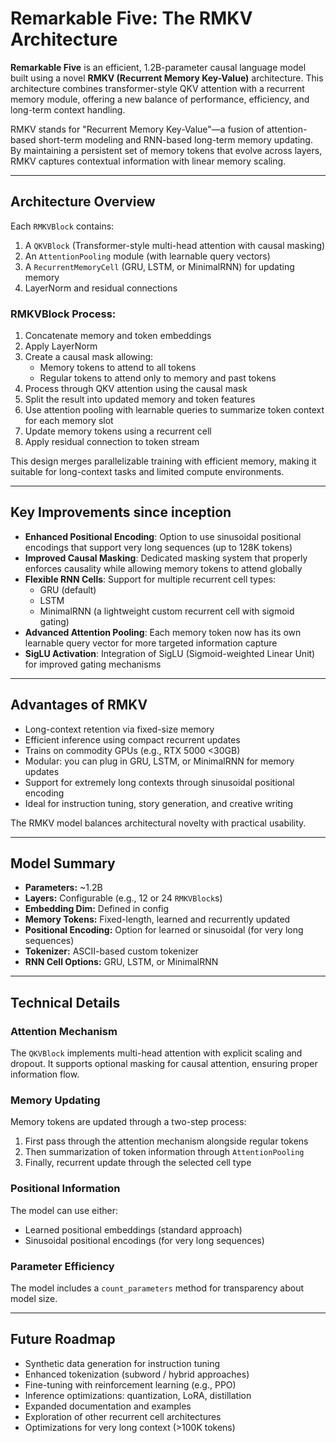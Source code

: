 # Remarkable Five: The RMKV Architecture

**Remarkable Five** is an efficient, 1.2B-parameter causal language model built using a novel **RMKV (Recurrent Memory Key-Value)** architecture. This architecture combines transformer-style QKV attention with a recurrent memory module, offering a new balance of performance, efficiency, and long-term context handling.

RMKV stands for "Recurrent Memory Key-Value"—a fusion of attention-based short-term modeling and RNN-based long-term memory updating. By maintaining a persistent set of memory tokens that evolve across layers, RMKV captures contextual information with linear memory scaling.

---

## Architecture Overview

Each `RMKVBlock` contains:
1. A `QKVBlock` (Transformer-style multi-head attention with causal masking)
2. An `AttentionPooling` module (with learnable query vectors)
3. A `RecurrentMemoryCell` (GRU, LSTM, or MinimalRNN) for updating memory
4. LayerNorm and residual connections

### RMKVBlock Process:
1. Concatenate memory and token embeddings
2. Apply LayerNorm
3. Create a causal mask allowing:
   - Memory tokens to attend to all tokens
   - Regular tokens to attend only to memory and past tokens
4. Process through QKV attention using the causal mask
5. Split the result into updated memory and token features
6. Use attention pooling with learnable queries to summarize token context for each memory slot
7. Update memory tokens using a recurrent cell
8. Apply residual connection to token stream

This design merges parallelizable training with efficient memory, making it suitable for long-context tasks and limited compute environments.

---

## Key Improvements since inception

- **Enhanced Positional Encoding**: Option to use sinusoidal positional encodings that support very long sequences (up to 128K tokens)
- **Improved Causal Masking**: Dedicated masking system that properly enforces causality while allowing memory tokens to attend globally
- **Flexible RNN Cells**: Support for multiple recurrent cell types:
  - GRU (default)
  - LSTM
  - MinimalRNN (a lightweight custom recurrent cell with sigmoid gating)
- **Advanced Attention Pooling**: Each memory token now has its own learnable query vector for more targeted information capture
- **SigLU Activation**: Integration of SigLU (Sigmoid-weighted Linear Unit) for improved gating mechanisms

---

## Advantages of RMKV

- Long-context retention via fixed-size memory
- Efficient inference using compact recurrent updates
- Trains on commodity GPUs (e.g., RTX 5000 <30GB)
- Modular: you can plug in GRU, LSTM, or MinimalRNN for memory updates
- Support for extremely long contexts through sinusoidal positional encoding
- Ideal for instruction tuning, story generation, and creative writing

The RMKV model balances architectural novelty with practical usability.

---

## Model Summary

- **Parameters:** ~1.2B
- **Layers:** Configurable (e.g., 12 or 24 `RMKVBlock`s)
- **Embedding Dim:** Defined in config
- **Memory Tokens:** Fixed-length, learned and recurrently updated
- **Positional Encoding:** Option for learned or sinusoidal (for very long sequences)
- **Tokenizer:** ASCII-based custom tokenizer
- **RNN Cell Options:** GRU, LSTM, or MinimalRNN

---

## Technical Details

### Attention Mechanism
The `QKVBlock` implements multi-head attention with explicit scaling and dropout. It supports optional masking for causal attention, ensuring proper information flow.

### Memory Updating
Memory tokens are updated through a two-step process:
1. First pass through the attention mechanism alongside regular tokens
2. Then summarization of token information through `AttentionPooling`
3. Finally, recurrent update through the selected cell type

### Positional Information
The model can use either:
- Learned positional embeddings (standard approach)
- Sinusoidal positional encodings (for very long sequences)

### Parameter Efficiency
The model includes a `count_parameters` method for transparency about model size.

---

## Future Roadmap

- Synthetic data generation for instruction tuning
- Enhanced tokenization (subword / hybrid approaches)
- Fine-tuning with reinforcement learning (e.g., PPO)
- Inference optimizations: quantization, LoRA, distillation
- Expanded documentation and examples
- Exploration of other recurrent cell architectures
- Optimizations for very long context (>100K tokens)